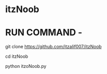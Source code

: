 # itzNoob

# RUN COMMAND - 


git clone https://github.com/itzalif007/itzNoob


cd itzNoob

python itzoNoob.py
